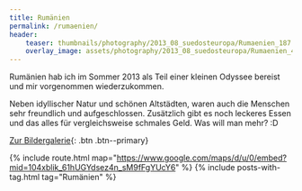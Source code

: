 ```yaml
---
title: Rumänien
permalink: /rumaenien/
header:
    teaser: thumbnails/photography/2013_08_suedosteuropa/Rumaenien_187.jpg
    overlay_image: assets/photography/2013_08_suedosteuropa/Rumaenien_401.jpg
---
```


Rumänien hab ich im Sommer 2013 als Teil einer kleinen Odyssee bereist und mir vorgenommen wiederzukommen.

Neben idyllischer Natur und schönen Altstädten, waren auch die Menschen sehr freundlich und aufgeschlossen. 
Zusätzlich gibt es noch leckeres Essen und das alles für vergleichsweise schmales Geld. Was will man mehr? :D

[Zur Bildergalerie](/photography/suedosteuropa-2013/){: .btn .btn--primary}

{% include route.html map="https://www.google.com/maps/d/u/0/embed?mid=104xblik_61hUGYdsez4n_sM9fFgYUcY6" %}
{% include posts-with-tag.html tag="Rumänien" %}
